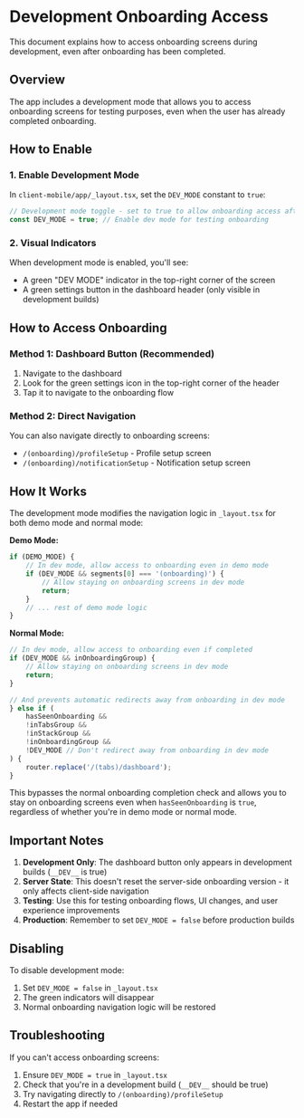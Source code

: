 # Development Onboarding Access

This document explains how to access onboarding screens during development, even after onboarding has been completed.

## Overview

The app includes a development mode that allows you to access onboarding screens for testing purposes, even when the user has already completed onboarding.

## How to Enable

### 1. Enable Development Mode

In `client-mobile/app/_layout.tsx`, set the `DEV_MODE` constant to `true`:

```typescript
// Development mode toggle - set to true to allow onboarding access after completion
const DEV_MODE = true; // Enable dev mode for testing onboarding
```

### 2. Visual Indicators

When development mode is enabled, you'll see:

- A green "DEV MODE" indicator in the top-right corner of the screen
- A green settings button in the dashboard header (only visible in development builds)

## How to Access Onboarding

### Method 1: Dashboard Button (Recommended)

1. Navigate to the dashboard
2. Look for the green settings icon in the top-right corner of the header
3. Tap it to navigate to the onboarding flow

### Method 2: Direct Navigation

You can also navigate directly to onboarding screens:

- `/(onboarding)/profileSetup` - Profile setup screen
- `/(onboarding)/notificationSetup` - Notification setup screen

## How It Works

The development mode modifies the navigation logic in `_layout.tsx` for both demo mode and normal mode:

**Demo Mode:**

```typescript
if (DEMO_MODE) {
	// In dev mode, allow access to onboarding even in demo mode
	if (DEV_MODE && segments[0] === '(onboarding)') {
		// Allow staying on onboarding screens in dev mode
		return;
	}
	// ... rest of demo mode logic
}
```

**Normal Mode:**

```typescript
// In dev mode, allow access to onboarding even if completed
if (DEV_MODE && inOnboardingGroup) {
	// Allow staying on onboarding screens in dev mode
	return;
}

// And prevents automatic redirects away from onboarding in dev mode
} else if (
	hasSeenOnboarding &&
	!inTabsGroup &&
	!inStackGroup &&
	!inOnboardingGroup &&
	!DEV_MODE // Don't redirect away from onboarding in dev mode
) {
	router.replace('/(tabs)/dashboard');
}
```

This bypasses the normal onboarding completion check and allows you to stay on onboarding screens even when `hasSeenOnboarding` is `true`, regardless of whether you're in demo mode or normal mode.

## Important Notes

1. **Development Only**: The dashboard button only appears in development builds (`__DEV__` is true)
2. **Server State**: This doesn't reset the server-side onboarding version - it only affects client-side navigation
3. **Testing**: Use this for testing onboarding flows, UI changes, and user experience improvements
4. **Production**: Remember to set `DEV_MODE = false` before production builds

## Disabling

To disable development mode:

1. Set `DEV_MODE = false` in `_layout.tsx`
2. The green indicators will disappear
3. Normal onboarding navigation logic will be restored

## Troubleshooting

If you can't access onboarding screens:

1. Ensure `DEV_MODE = true` in `_layout.tsx`
2. Check that you're in a development build (`__DEV__` should be true)
3. Try navigating directly to `/(onboarding)/profileSetup`
4. Restart the app if needed
